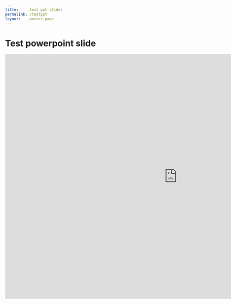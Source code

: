 ```yaml
---
title:     test ppt slides
permalink: /testppt
layout:    poster-page
---
```


# Test powerpoint slide

<iframe src="http://onedrive.live.com/embed?cid=A2151E2FC790ECA0&amp;resid=A2151E2FC790ECA0%214410&amp;authkey=APQ7xBEQam55Q7c&amp;em=2&amp;wdAr=1.4444444444444444" width="1111px" height="793px" frameborder="0">This is an embedded <a target="_blank" href="https://office.com">Microsoft Office</a> presentation, powered by <a target="_blank" href="https://office.com/webapps">Office</a>.</iframe>